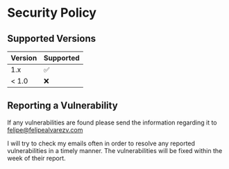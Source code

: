 # Security Policy

## Supported Versions

| Version | Supported          |
| ------- | ------------------ |
| 1.x   | :white_check_mark: |
| < 1.0   | :x:                |

## Reporting a Vulnerability

If any vulnerabilities are found please send the information regarding it to felipe@felipealvarezv.com

I will try to check my emails often in order to resolve any reported vulnerabilities in a timely manner. The vulnerabilities will be fixed within the week of their report.
